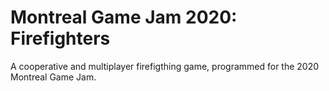# Montreal Game Jam 2020: Firefighters

A cooperative and multiplayer firefigthing game, programmed for the 2020 Montreal Game Jam.

